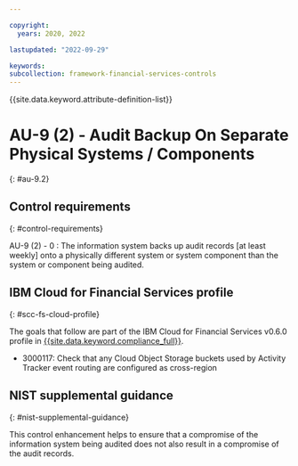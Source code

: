 ```yaml
---

copyright:
  years: 2020, 2022

lastupdated: "2022-09-29"

keywords: 
subcollection: framework-financial-services-controls
---
```


{{site.data.keyword.attribute-definition-list}}

               
# AU-9 (2) - Audit Backup On Separate Physical Systems / Components
{: #au-9.2}

## Control requirements
{: #control-requirements}

AU-9 (2) - 0
    : The information system backs up audit records [at least weekly] onto a physically different system or system component than the system or component being audited.

## IBM Cloud for Financial Services profile
{: #scc-fs-cloud-profile}

The goals that follow are part of the IBM Cloud for Financial Services v0.6.0 profile in [{{site.data.keyword.compliance_full}}](/docs/security-compliance?topic=security-compliance-getting-started).

- 3000117: Check that any Cloud Object Storage buckets used by Activity Tracker event routing are configured as cross-region

## NIST supplemental guidance
{: #nist-supplemental-guidance}

This control enhancement helps to ensure that a compromise of the information system being audited does not also result in a compromise of the audit records.



